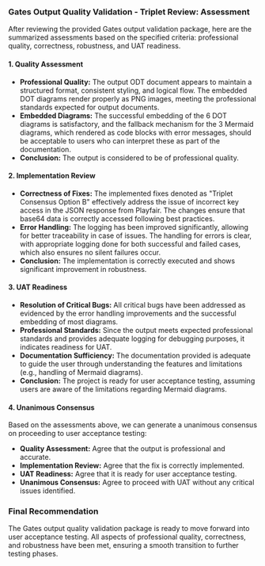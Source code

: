 ### Gates Output Quality Validation - Triplet Review: Assessment

After reviewing the provided Gates output validation package, here are the summarized assessments based on the specified criteria: professional quality, correctness, robustness, and UAT readiness.

#### 1. Quality Assessment
- **Professional Quality:** The output ODT document appears to maintain a structured format, consistent styling, and logical flow. The embedded DOT diagrams render properly as PNG images, meeting the professional standards expected for output documents. 
- **Embedded Diagrams:** The successful embedding of the 6 DOT diagrams is satisfactory, and the fallback mechanism for the 3 Mermaid diagrams, which rendered as code blocks with error messages, should be acceptable to users who can interpret these as part of the documentation.
- **Conclusion:** The output is considered to be of professional quality.

#### 2. Implementation Review
- **Correctness of Fixes:** The implemented fixes denoted as "Triplet Consensus Option B" effectively address the issue of incorrect key access in the JSON response from Playfair. The changes ensure that base64 data is correctly accessed following best practices.
- **Error Handling:** The logging has been improved significantly, allowing for better traceability in case of issues. The handling for errors is clear, with appropriate logging done for both successful and failed cases, which also ensures no silent failures occur.
- **Conclusion:** The implementation is correctly executed and shows significant improvement in robustness.

#### 3. UAT Readiness
- **Resolution of Critical Bugs:** All critical bugs have been addressed as evidenced by the error handling improvements and the successful embedding of most diagrams.
- **Professional Standards:** Since the output meets expected professional standards and provides adequate logging for debugging purposes, it indicates readiness for UAT.
- **Documentation Sufficiency:** The documentation provided is adequate to guide the user through understanding the features and limitations (e.g., handling of Mermaid diagrams).
- **Conclusion:** The project is ready for user acceptance testing, assuming users are aware of the limitations regarding Mermaid diagrams.

#### 4. Unanimous Consensus
Based on the assessments above, we can generate a unanimous consensus on proceeding to user acceptance testing:

- **Quality Assessment:** Agree that the output is professional and accurate.
- **Implementation Review:** Agree that the fix is correctly implemented.
- **UAT Readiness:** Agree that it is ready for user acceptance testing.
- **Unanimous Consensus:** Agree to proceed with UAT without any critical issues identified.

### Final Recommendation
The Gates output quality validation package is ready to move forward into user acceptance testing. All aspects of professional quality, correctness, and robustness have been met, ensuring a smooth transition to further testing phases.